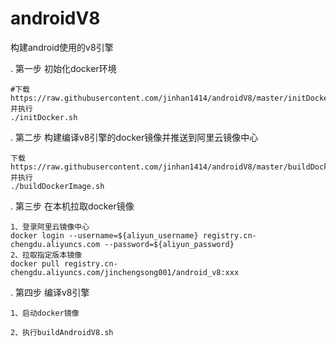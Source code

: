 # androidV8

构建android使用的v8引擎

. 第一步 初始化docker环境

```
#下载https://raw.githubusercontent.com/jinhan1414/androidV8/master/initDocker.sh并执行
./initDocker.sh
```

. 第二步 构建编译v8引擎的docker镜像并推送到阿里云镜像中心

```
下载https://raw.githubusercontent.com/jinhan1414/androidV8/master/buildDockerImage.sh并执行
./buildDockerImage.sh
```

. 第三步 在本机拉取docker镜像

```
1、登录阿里云镜像中心
docker login --username=${aliyun_username} registry.cn-chengdu.aliyuncs.com --password=${aliyun_password}
2、拉取指定版本镜像
docker pull registry.cn-chengdu.aliyuncs.com/jinchengsong001/android_v8:xxx
```
. 第四步 编译v8引擎
```
1、启动docker镜像

2、执行buildAndroidV8.sh
```
